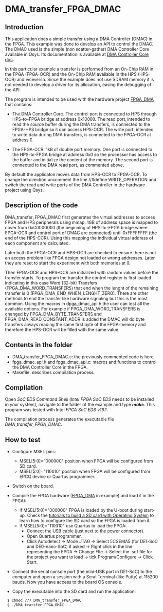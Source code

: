 DMA_transfer_FPGA_DMAC
=====================

Introduction
-------------
This application does a simple transfer using a DMA Controller (DMAC) in the FPGA. This example was done to develop an API to control the DMAC. The DMAC used is the simple (non scatter-gather) DMA Controller Core available in Qsys. Its documentation is available at [DMA Controller Core doc](https://www.altera.com/documentation/sfo1400787952932.html#iga1401397703359).

In this particular example a transfer is performed from an On-Chip RAM in the FPGA (FPGA-OCR) and the On-Chip RAM available in the HPS (HPS-OCR) and viceversa.  Since the example does not use SDRAM memory it is not needed to develop a driver for its allocation, easing the debugging of the API.

The program is intended to be used with the hardware project [FPGA_DMA](https://github.com/robertofem/CycloneVSoC-examples/tree/master/FPGA-hardware/DE1-SoC/FPGA_DMA) that contains:

  * The DMA Controller Core. The control port is connected to HPS through HPS-to-FPGA bridge at address  0x10000. The read port, intended to read the source buffer during the DMA transfers, is connected to the FPGA-HPS bridge so it can access HPS-OCR. The write port, intended to write data during DMA transfers, is connected to
  the FPGA-OCR at address 0.

  * The FPGA-OCR: 1kB of double port memory. One port is connected to the HPS-to-FPGA bridge at address 0x0 so the processor has access to the buffer and initialize the content of the memory. The second port is connected to the DMA read port, as commented above.

By default the applicaton moves data from HPS-OCR to FPGA-OCR. To change
the direction uncomment the line //#define WRITE_OPERATION and switch
the read and write ports of the DMA Controller in the hardware project
using Qsys.

Description of the code
------------------------

DMA_transfer_FPGA_DMAC first generates the virtual addresses to access FPGA and HPS peripherals using mmap. 1GB of address space is mapped to cover from 0xC0000000
(the beginning of HPS-to-FPGA bridge where FPGA-OCR and control port of DMAC are
connected) until 0xFFFFFFFF (the end of the HPS-OCR). Using this mapping the individual virtual address of each component are calculated.

Later both the FPGA-OCR and HPS-OCR are checked to ensure there is not an access problem like FPGA design not loaded or wrong addresses. Later they are reset to start the experiment with both memories at 0.

Then FPGA-OCR and HPS-OCR are initialized with random values before the transfer
starts. To program the transfer the control register is first loaded indicating
in this case Word (32-bit) Transfers (FPGA_DMA_WORD_TRANSFERS) that end when the lenght of the remaining transfer is 0 (FPGA_DMA_END_WHEN_LENGHT_ZERO). There are other methods to end the transfer like hardware signaling but this is the most common. Using the macros in dpga_dmac_api.h the user can test all the available options. For example if FPGA_DMA_WORD_TRANSFERS is changed by  FPGA_DMA_BYTE_TRANSFERS and FPGA_DMA_READ_CONSTANT_ADDR is added the DMAC will do byte transfers always reading the same first byte of the FPGA-memory and therefore the HPS-OCR will be filled with the same value.

Contents in the folder
----------------------
* DMA_transfer_FPGA_DMAC.c: the previously commented code is here.
* fpga_dmac_api.h and fpga_dmac_api.c: macros and functions to control the DMA Controller Core in the FPGA.
* Makefile: describes compilation process.

Compilation
-----------
Open *SoC EDS Command Shell* (*Intel FPGA SoC EDS* needs to be installed in your system), navigate to the folder of the example and type **_make_**.
This program was tested with Intel *FPGA SoC EDS v16.1*.

The compilation process generates the executable file *DMA_transfer_FPGA_DMAC*.

How to test
------------
* Configure MSEL pins:
    *  MSEL[5:0]="000000" position when FPGA will be configured from SD card.
    *  MSEL[5:0]="110010" position when FPGA will be configured from EPCQ device or Quartus programmer.
* Switch on the board.
* Compile the FPGA hardware ([FPGA_DMA](https://github.com/robertofem/CycloneVSoC-examples/tree/master/FPGA-hardware/DE1-SoC/FPGA_DMA) in example) and load it in the FPGA):
    *  If MSEL[5:0]="000000" FPGA is loaded by the U-boot during start-up. Check  the [tutorials to build a SD card with Operating System](https://github.com/robertofem/CycloneVSoC-examples/tree/master/SD-operating-system) to learn how to configure the SD card so the FPGA is loaded from it.
    *  If MSEL[5:0]="110010" use Quartus to load the FPGA:
        *  Connect the USB cable (just next to the power connector).
        *  Open Quartus programmer.
        *  Click Autodetect -> Mode JTAG -> Select 5CSEMA5 (for DE1-SoC and DE0-nano-SoC) if asked -> Right click in the line representing the FPGA -> Change FIle -> Select the .sof file for the project you want to load -> tick Program/Configure -> Click Start.

* Connect the serial console port (the mini-USB port in DE1-SoC) to the computer and open a session with a Seral Terminal (like Putty) at 115200 bauds. Now you have access to the board OS console.

* Copy the executable into the SD card and run the application:
 ```bash
  $ chmod 777 DMA_transfer_FPGA_DMAC
  $ ./DMA_transfer_FPGA_DMAC
```
